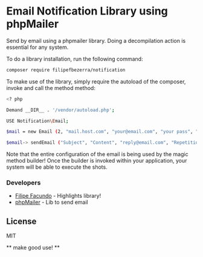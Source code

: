 # Email Notification Library using phpMailer

Send by email using a phpmailer library. Doing a decompilation action is essential for any system.

To do a library installation, run the following command:

```sh
composer require filipefbezerra/notification
```

To make use of the library, simply require the autoload of the composer, invoke and call the method method:

```sh
<? php

Demand __DIR__ . '/vendor/autoload.php';

USE Notification\Email;

$mail = new Email (2, "mail.host.com", "your@email.com", "your pass", "smtp secure (tls / ssl)", "from@email.com", "From the name");

$email-> sendEmail ("Subject", "Content", "reply@email.com", "Repetition Name", "address@email.com", "Address Name");
```

Note that the entire configuration of the email is being used by the magic method builder! Once the builder is invoked within your application, your system will be able to execute the shots.

### Developers
* [Filipe Facundo] - Highlights library!
* [phpMailer] - Lib to send email

License
----

MIT

** make good use! **

[//]: #
[Filipe Facundo]: <mailto: contato@filipefbezerra.com.br>
[phpMailer]: <https://github.com/PHPMailer/PHPMailer>